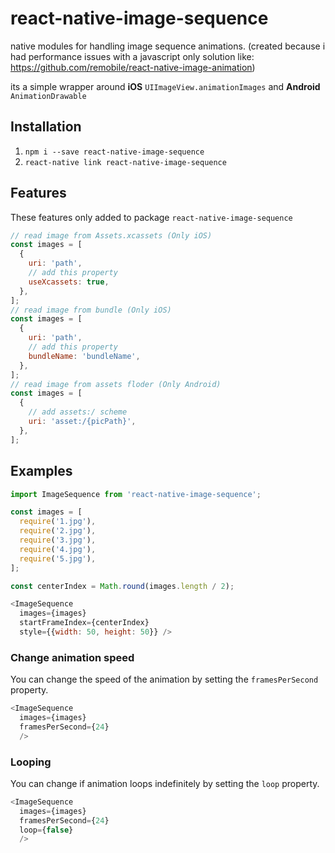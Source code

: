 # react-native-image-sequence
native modules for handling image sequence animations. (created because i had performance issues with a javascript only solution like: https://github.com/remobile/react-native-image-animation)

its a simple wrapper around **iOS** `UIImageView.animationImages` and **Android** `AnimationDrawable`

## Installation

1. `npm i --save react-native-image-sequence`
2. `react-native link react-native-image-sequence`

## Features
These features only added to package `react-native-image-sequence`
```javascript
// read image from Assets.xcassets (Only iOS)
const images = [
  {
    uri: 'path',
    // add this property
    useXcassets: true,
  },
];
// read image from bundle (Only iOS)
const images = [
  {
    uri: 'path',
    // add this property
    bundleName: 'bundleName',
  },
];
// read image from assets floder (Only Android)
const images = [
  {
    // add assets:/ scheme
    uri: 'asset:/{picPath}',
  },
];
```

## Examples

```javascript
import ImageSequence from 'react-native-image-sequence';

const images = [
  require('1.jpg'),
  require('2.jpg'),
  require('3.jpg'),
  require('4.jpg'),
  require('5.jpg'),
];

const centerIndex = Math.round(images.length / 2);

<ImageSequence
  images={images}
  startFrameIndex={centerIndex}
  style={{width: 50, height: 50}} />
```

### Change animation speed
You can change the speed of the animation by setting the `framesPerSecond` property.

```javascript
<ImageSequence
  images={images}
  framesPerSecond={24}
  />
```

### Looping
You can change if animation loops indefinitely by setting the `loop` property.

```javascript
<ImageSequence
  images={images}
  framesPerSecond={24}
  loop={false}
  />
```
